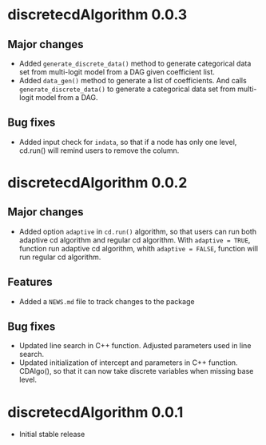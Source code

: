 # discretecdAlgorithm 0.0.3

## Major changes

* Added `generate_discrete_data()` method to generate categorical data set from multi-logit model from a DAG given coefficient list.
* Added `data_gen()` method to generate a list of coefficients. And calls `generate_discrete_data()` to generate a categorical data set from multi-logit model from a DAG.

## Bug fixes
* Added input check for `indata`, so that if a node has only one level, cd.run() will remind users to remove the column. 

# discretecdAlgorithm 0.0.2

## Major changes

* Added option `adaptive` in `cd.run()` algorithm, so that users can run both adaptive cd algorithm and regular cd algorithm. With `adaptive = TRUE`, function run adaptive cd algorithm, whith `adaptive = FALSE`, function will run regular cd algorithm.

## Features

* Added a `NEWS.md` file to track changes to the package

## Bug fixes

* Updated line search in C++ function. Adjusted parameters used in line search.
* Updated initialization of intercept and parameters in C++ function. CDAlgo(), so that it can now take discrete variables when missing base level.

# discretecdAlgorithm 0.0.1

* Initial stable release
